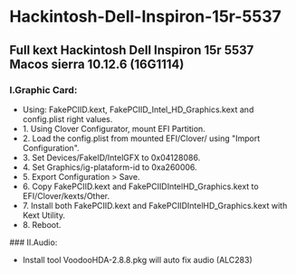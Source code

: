 # Hackintosh-Dell-Inspiron-15r-5537
## Full kext Hackintosh Dell Inspiron 15r 5537 Macos sierra 10.12.6 (16G1114)
### I.Graphic Card:
  <ul><li>Using: FakePCIID.kext, FakePCIID_Intel_HD_Graphics.kext and config.plist right values.</li>
        <li>1. Using Clover Configurator, mount EFI Partition.</li>
        <li>2. Load the config.plist from mounted EFI/Clover/ using "Import Configuration".</li>
        <li>3. Set Devices/FakeID/IntelGFX to 0x04128086.</li>
        <li>4. Set Graphics/ig-plataform-id to 0xa260006.</li>
        <li>5. Export Configuration > Save.</li>
        <li>6. Copy FakePCIID.kext and FakePCIIDIntelHD_Graphics.kext to EFI/Clover/kexts/Other.</li>
        <li>7. Install both FakePCIID.kext and FakePCIIDIntelHD_Graphics.kext with Kext Utility.</li>
        <li>8. Reboot.</li>
</ul>
###  II.Audio: 
  <ul>
    <li>Install tool VoodooHDA-2.8.8.pkg will auto fix audio (ALC283)</li>
  </ul>
